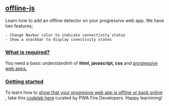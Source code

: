 ## [offline-js]()

Learn how to add an offline detector on your progressive web app. We have two features;

    - Change Navbar color to indicate connectivity status
    - Show a snackbar to display conectivity states
    
### [What is required?]()

You need a basic understandinh of **html, javascript, css** and [progressive web apps.](https://pwafire.org/developer/)

### [Getting started]()

To learn how to [show that your progresive web app is offline or back online ](https://pwafire.org/developer/codelabs/pwa-offline-js), take this [codelab here](https://pwafire.org/developer/codelabs/pwa-offline-js) curated by PWA Fire Developers. Happy learnining!
